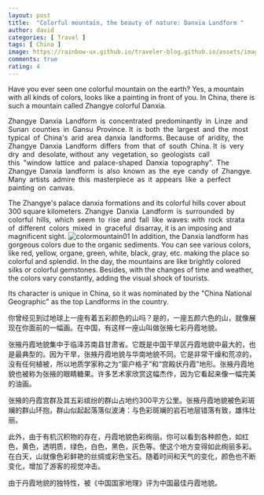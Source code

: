 ```yaml
---
layout: post
title:  "Colorful mountain, the beauty of nature: Danxia Landform "
author: david
categories: [ Travel ]
tags: [ China ]
image: https://rainbow-ux.github.io/traveler-blog.github.io/assets/images/2019-10-07/2019-10-07-colorful-mountain-02.jpg
comments: true
rating: 4
---
```

Have you ever seen one colorful mountain on the earth? Yes, a mountain with all kinds of colors, looks like a painting in front of you. In China, there is such a mountain called  Zhangye colorful Danxia. 

Zhangye Danxia Landform is concentrated predominantly in Linze and Sunan counties in Gansu Province. It is both the largest and the most typical of China's arid area danxia landforms. Because of aridity, the Zhangye Danxia Landform differs from that of south China. It is very dry and desolate, without any vegetation, so geologists call this "window lattice and palace-shaped Danxia topography”. The Zhangye Danxia landform is also known as the eye candy of Zhangye. Many artists admire this masterpiece as it appears like a perfect painting on canvas. 

The Zhangye's palace danxia formations and its colorful hills cover about 300 square kilometers.
Zhangye Danxia Landform is surrounded by colorful hills, which seem to rise and fall like waves: with rock strata of different colors mixed in graceful disarray, it is an imposing and magnificent sight. 
![colormountain01](https://rainbow-ux.github.io/traveler-blog.github.io/assets/images/2019-10-07/2019-10-07-colorful-mountain-03.jpg)
In addition, the Danxia landform has gorgeous colors due to the organic sediments. You can see various colors, like red, yellow, organe, green, white, black, gray, etc. making the place so colorful and splendid. In the day, the mountains are like brightly colored silks or colorful gemstones. Besides, with the changes of time and weather, the colors vary constantly, adding the visual shock of tourists.

Its character is unique in China, so it was nominated by the "China National Geographic" as the top Landforms in the country.

你曾经见到过地球上一座有着五彩颜色的山吗？是的，一座五颜六色的山，就像展现在你面前的一幅画。在中国，有这样一座山叫做张掖七彩丹霞地貌。

张掖丹霞地貌集中于临泽苏南县甘肃省。它既是中国干旱区丹霞地貌中最大的，也是最典型的。因为干旱，张掖丹霞地貌与华南地貌不同。它是非常干燥和荒凉的，没有任何植被，所以地质学家称之为“窗户格子”和“宫殿状丹霞”地形。张掖丹霞地貌也被称为张掖的眼睛糖果。许多艺术家欣赏这幅杰作，因为它看起来像一幅完美的油画。

张掖的丹霞宫群及其五彩缤纷的群山占地约300平方公里。张掖丹霞地貌被色彩斑斓的群山环抱，群山似起起落落似波涛：与色彩斑斓的岩石地层错落有致，雄伟壮丽。

此外，由于有机沉积物的存在，丹霞地貌色彩绚丽。你可以看到各种颜色，如红色，黄色，透明质，绿色，白色，黑色，灰色等。使这个地方变得如此绚丽多彩。在白天，山就像色彩鲜艳的丝绸或彩色宝石。随着时间和天气的变化，颜色也不断变化，增加了游客的视觉冲击。


由于丹霞地貌的独特性，被《中国国家地理》评为中国最佳丹霞地貌。